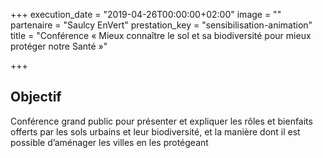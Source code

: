 +++
execution_date = "2019-04-26T00:00:00+02:00"
image = ""
partenaire = "Saulcy EnVert"
prestation_key = "sensibilisation-animation"
title = "Conférence « Mieux connaître le sol et sa biodiversité pour mieux protéger notre Santé »"

+++
## Objectif

Conférence grand public pour présenter et expliquer les rôles et bienfaits offerts par les sols urbains et leur biodiversité, et la manière dont il est possible d’aménager les villes en les protégeant